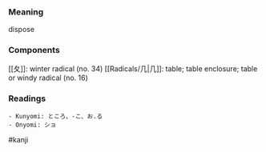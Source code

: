 ### Meaning

dispose

### Components

[[夂]]: winter radical (no. 34) [[Radicals/几|几]]: table; table enclosure; table or windy radical (no. 16)

### Readings

```
- Kunyomi: ところ、-こ、お.る
- Onyomi: ショ
```

#kanji
